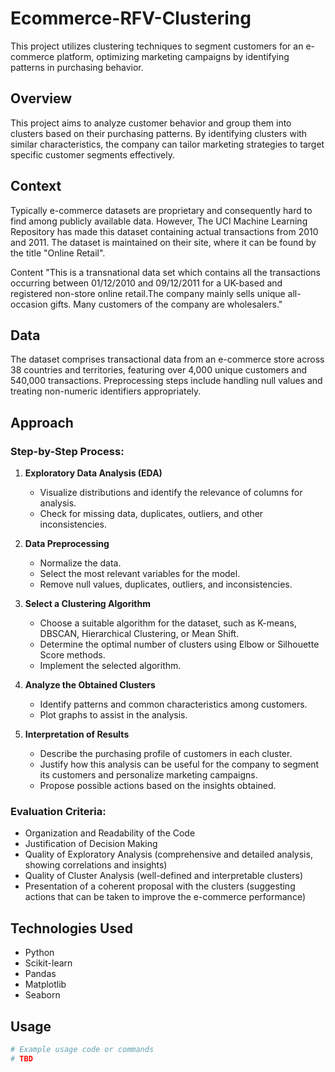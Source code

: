 # Ecommerce-RFV-Clustering
This project utilizes clustering techniques to segment customers for an e-commerce platform, optimizing marketing campaigns by identifying patterns in purchasing behavior.

## Overview

This project aims to analyze customer behavior and group them into clusters based on their purchasing patterns. By identifying clusters with similar characteristics, the company can tailor marketing strategies to target specific customer segments effectively.

## Context

Typically e-commerce datasets are proprietary and consequently hard to find among publicly available data. However, The UCI Machine Learning Repository has made this dataset containing actual transactions from 2010 and 2011. The dataset is maintained on their site, where it can be found by the title "Online Retail".

Content
"This is a transnational data set which contains all the transactions occurring between 01/12/2010 and 09/12/2011 for a UK-based and registered non-store online retail.The company mainly sells unique all-occasion gifts. Many customers of the company are wholesalers."

## Data

The dataset comprises transactional data from an e-commerce store across 38 countries and territories, featuring over 4,000 unique customers and 540,000 transactions. Preprocessing steps include handling null values and treating non-numeric identifiers appropriately.

## Approach

### Step-by-Step Process:

1. **Exploratory Data Analysis (EDA)**
    - Visualize distributions and identify the relevance of columns for analysis.
    - Check for missing data, duplicates, outliers, and other inconsistencies.

2. **Data Preprocessing**
    - Normalize the data.
    - Select the most relevant variables for the model.
    - Remove null values, duplicates, outliers, and inconsistencies.

3. **Select a Clustering Algorithm**
    - Choose a suitable algorithm for the dataset, such as K-means, DBSCAN, Hierarchical Clustering, or Mean Shift.
    - Determine the optimal number of clusters using Elbow or Silhouette Score methods.
    - Implement the selected algorithm.

4. **Analyze the Obtained Clusters**
    - Identify patterns and common characteristics among customers.
    - Plot graphs to assist in the analysis.

5. **Interpretation of Results**
    - Describe the purchasing profile of customers in each cluster.
    - Justify how this analysis can be useful for the company to segment its customers and personalize marketing campaigns.
    - Propose possible actions based on the insights obtained.

### Evaluation Criteria:

- Organization and Readability of the Code
- Justification of Decision Making
- Quality of Exploratory Analysis (comprehensive and detailed analysis, showing correlations and insights)
- Quality of Cluster Analysis (well-defined and interpretable clusters)
- Presentation of a coherent proposal with the clusters (suggesting actions that can be taken to improve the e-commerce performance)

## Technologies Used

- Python
- Scikit-learn
- Pandas
- Matplotlib
- Seaborn

## Usage

```python
# Example usage code or commands
# TBD
